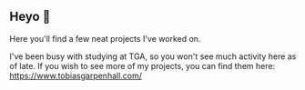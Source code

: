 ## Heyo 👋

Here you'll find a few neat projects I've worked on.

I've been busy with studying at TGA, so you won't see much activity here as of late.
If you wish to see more of my projects, you can find them here: https://www.tobiasgarpenhall.com/

<!--
**Daikalos/Daikalos** is a ✨ _special_ ✨ repository because its `README.md` (this file) appears on your GitHub profile.

Here are some ideas to get you started:

- 🔭 I’m currently working on ...
- 🌱 I’m currently learning ...
- 👯 I’m looking to collaborate on ...
- 🤔 I’m looking for help with ...
- 💬 Ask me about ...
- 📫 How to reach me: ...
- 😄 Pronouns: ...
- ⚡ Fun fact: ...
-->
